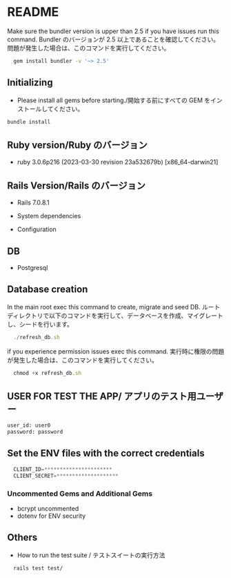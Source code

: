 # README

Make sure the bundler version is upper than 2.5 if you have issues run this command.
Bundler のバージョンが 2.5 以上であることを確認してください。問題が発生した場合は、このコマンドを実行してください。

```bash
  gem install bundler -v '~> 2.5'
```

## Initializing

- Please install all gems before starting./開始する前にすべての GEM をインストールしてください。

```bash
bundle install
```

## Ruby version/Ruby のバージョン

- ruby 3.0.6p216 (2023-03-30 revision 23a532679b) [x86_64-darwin21]

## Rails Version/Rails のバージョン

- Rails 7.0.8.1

- System dependencies

- Configuration

## DB

- Postgresql

## Database creation

In the main root exec this command to create, migrate and seed DB.
ルートディレクトリで以下のコマンドを実行して、データベースを作成、マイグレートし、シードを行います。

```typescript
  ./refresh_db.sh
```

if you experience permission issues exec this command.
実行時に権限の問題が発生した場合は、このコマンドを実行してください。

```typescript
  chmod +x refresh_db.sh
```

## USER FOR TEST THE APP/ アプリのテスト用ユーザー

```bash
user_id: user0
password: password
```

## Set the ENV files with the correct credentials

```typescript
  CLIENT_ID=**********************
  CLIENT_SECRET=********************
```

### Uncommented Gems and Additional Gems

- bcrypt uncommented
- dotenv for ENV security

## Others

- How to run the test suite / テストスイートの実行方法

```bash
  rails test test/
```
